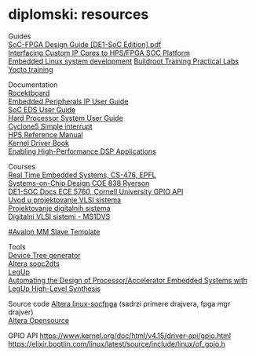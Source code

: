 # diplomski: resources

Guides\
[SoC-FPGA Design Guide [DE1-SoC Edition].pdf](https://moodle.epfl.ch/pluginfile.php/1680499/mod_resource/content/9/SoC-FPGA%20Design%20Guide%20%5BDE1-SoC%20Edition%5D.pdf)\
[Interfacing Custom IP Cores to HPS/FPGA SOC Platform](https://www.ee.ryerson.ca/~courses/coe838/labs/lab4.pdf)\
[Embedded Linux system development](https://bootlin.com/doc/training/embedded-linux/embedded-linux-slides.pdf)
[Buildroot Training Practical Labs](https://bootlin.com/doc/training/buildroot/buildroot-labs.pdf)\
[Yocto training](https://bootlin.com/doc/training/yocto/yocto-slides.pdf)

Documentation\
[Rocektboard](https://rocketboards.org/foswiki/Documentation/WebHome)\
[Embedded Peripherals IP User Guide](https://www.altera.com/content/dam/altera-www/global/en_US/pdfs/literature/ug/ug_embedded_ip.pdf)\
[SoC EDS User Guide](https://www.altera.com/en_US/pdfs/literature/ug/ug_soc_eds.pdf)\
[Hard Processor System User Guide](https://www.altera.com.cn/zh_CN/pdfs/literature/hb/cyclone-v/cv_5v4_08.pdf)\
[Cyclone5 Simple interrupt](https://wiki.epfl.ch/prsoc/documents/Cyclone_V_SoC_Linux_Interrupt-2.pdf)\
[HPS Reference Manual](https://www.altera.com/content/dam/altera-www/global/en_US/pdfs/literature/hb/cyclone-v/cv_5v4.pdf)\
[Kernel Driver Book](https://lwn.net/Kernel/LDD3/)\
[Enabling High-Performance DSP Applications](https://people.ece.cornell.edu/land/courses/ece5760/DE1_SOC/DSP_wp-01159-arriav-cyclonev-dsp.pdf)

Courses\
[Real Time Embedded Systems, CS-476, EPFL](https://moodle.epfl.ch/course/view.php?id=391)\
[Systems-on-Chip Design COE 838 Ryerson](https://www.ee.ryerson.ca/~courses/coe838/announcements.html)\
[DE1-SOC Docs ECE 5760, Cornell University GPIO API](https://people.ece.cornell.edu/land/courses/ece5760/DE1_SOC/index.html)\
[Uvod u projektovanje VLSI sistema](http://tnt.etf.bg.ac.rs/~oe4upv/vezbe.php)\
[Projektovanje digitalnih sistema](http://tnt.etf.bg.ac.rs/~13m041pds/pdf/)\
[Digitalni VLSI sistemi - MS1DVS](http://tnt.etf.bg.ac.rs/~ms1dvs/)

[#Avalon MM Slave Template](https://www.intel.com/content/www/us/en/programmable/support/support-resources/design-examples/intellectual-property/embedded/nios-ii/exm-avalon-memory-slave.html)

Tools\
[Device Tree generator](https://rocketboards.org/foswiki/Documentation/DeviceTreeGenerator140)\
[Altera sopc2dts](https://github.com/altera-opensource/sopc2dts)\
[LegUp](http://legup.eecg.utoronto.ca/)\
[Automating the Design of Processor/Accelerator Embedded Systems with LegUp High-Level Synthesis](http://legup.eecg.toronto.edu/euc_2014.pdf)

Source code
[Altera linux-socfpga](https://github.com/altera-opensource/linux-socfpga) (sadrzi primere drajvera, fpga mgr drajver)\
[Altera Opensource](https://github.com/altera-opensource)

GPIO API
https://www.kernel.org/doc/html/v4.15/driver-api/gpio.html \
https://elixir.bootlin.com/linux/latest/source/include/linux/of_gpio.h
